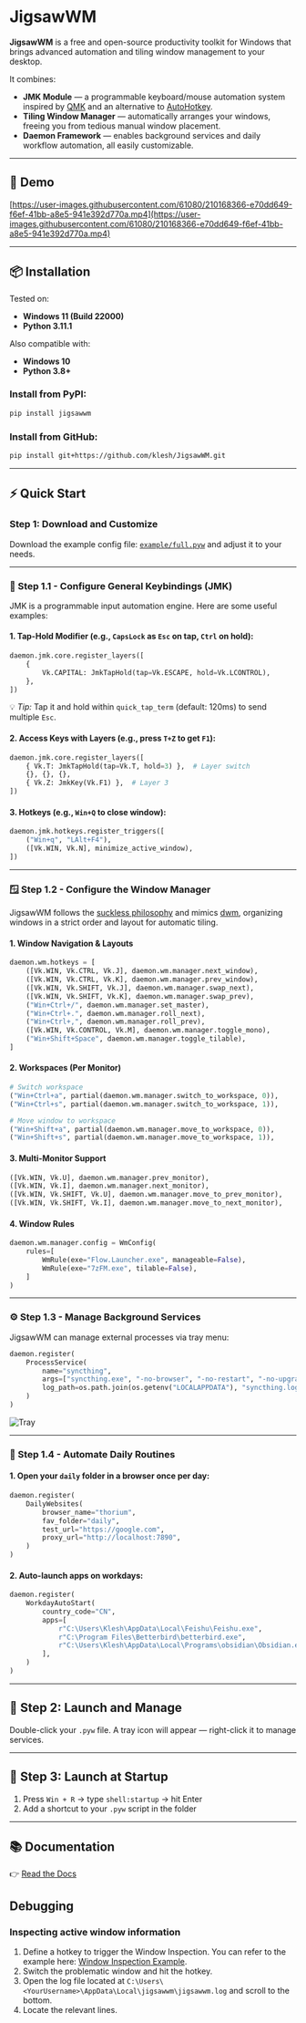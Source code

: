 # JigsawWM

**JigsawWM** is a free and open-source productivity toolkit for Windows that brings advanced automation and tiling window management to your desktop.

It combines:

* **JMK Module** — a programmable keyboard/mouse automation system inspired by [QMK](https://qmk.fm) and an alternative to [AutoHotkey](https://autohotkey.com).
* **Tiling Window Manager** — automatically arranges your windows, freeing you from tedious manual window placement.
* **Daemon Framework** — enables background services and daily workflow automation, all easily customizable.

---

## 🎥 Demo

[https://user-images.githubusercontent.com/61080/210168366-e70dd649-f6ef-41bb-a8e5-941e392d770a.mp4](https://user-images.githubusercontent.com/61080/210168366-e70dd649-f6ef-41bb-a8e5-941e392d770a.mp4)

---

## 📦 Installation

Tested on:

* **Windows 11 (Build 22000)**
* **Python 3.11.1**

Also compatible with:

* **Windows 10**
* **Python 3.8+**

### Install from PyPI:

```bash
pip install jigsawwm
```

### Install from GitHub:

```bash
pip install git+https://github.com/klesh/JigsawWM.git
```

---

## ⚡ Quick Start

### Step 1: Download and Customize

Download the example config file: [`example/full.pyw`](example/full.pyw) and adjust it to your needs.

---

### 🔧 Step 1.1 - Configure General Keybindings (JMK)

JMK is a programmable input automation engine. Here are some useful examples:

#### 1. Tap-Hold Modifier (e.g., `CapsLock` as `Esc` on tap, `Ctrl` on hold):

```python
daemon.jmk.core.register_layers([
    {
        Vk.CAPITAL: JmkTapHold(tap=Vk.ESCAPE, hold=Vk.LCONTROL),
    },
])
```

💡 *Tip:* Tap it and hold within `quick_tap_term` (default: 120ms) to send multiple `Esc`.

#### 2. Access Keys with Layers (e.g., press `T+Z` to get `F1`):

```python
daemon.jmk.core.register_layers([
    { Vk.T: JmkTapHold(tap=Vk.T, hold=3) },  # Layer switch
    {}, {}, {},
    { Vk.Z: JmkKey(Vk.F1) },  # Layer 3
])
```

#### 3. Hotkeys (e.g., `Win+Q` to close window):

```python
daemon.jmk.hotkeys.register_triggers([
    ("Win+q", "LAlt+F4"),
    ([Vk.WIN, Vk.N], minimize_active_window),
])
```

---

### 🪟 Step 1.2 - Configure the Window Manager

JigsawWM follows the [suckless philosophy](https://suckless.org/philosophy/) and mimics [dwm](https://dwm.suckless.org/), organizing windows in a strict order and layout for automatic tiling.

#### 1. Window Navigation & Layouts

```python
daemon.wm.hotkeys = [
    ([Vk.WIN, Vk.CTRL, Vk.J], daemon.wm.manager.next_window),
    ([Vk.WIN, Vk.CTRL, Vk.K], daemon.wm.manager.prev_window),
    ([Vk.WIN, Vk.SHIFT, Vk.J], daemon.wm.manager.swap_next),
    ([Vk.WIN, Vk.SHIFT, Vk.K], daemon.wm.manager.swap_prev),
    ("Win+Ctrl+/", daemon.wm.manager.set_master),
    ("Win+Ctrl+.", daemon.wm.manager.roll_next),
    ("Win+Ctrl+,", daemon.wm.manager.roll_prev),
    ([Vk.WIN, Vk.CONTROL, Vk.M], daemon.wm.manager.toggle_mono),
    ("Win+Shift+Space", daemon.wm.manager.toggle_tilable),
]
```

#### 2. Workspaces (Per Monitor)

```python
# Switch workspace
("Win+Ctrl+a", partial(daemon.wm.manager.switch_to_workspace, 0)),
("Win+Ctrl+s", partial(daemon.wm.manager.switch_to_workspace, 1)),

# Move window to workspace
("Win+Shift+a", partial(daemon.wm.manager.move_to_workspace, 0)),
("Win+Shift+s", partial(daemon.wm.manager.move_to_workspace, 1)),
```

#### 3. Multi-Monitor Support

```python
([Vk.WIN, Vk.U], daemon.wm.manager.prev_monitor),
([Vk.WIN, Vk.I], daemon.wm.manager.next_monitor),
([Vk.WIN, Vk.SHIFT, Vk.U], daemon.wm.manager.move_to_prev_monitor),
([Vk.WIN, Vk.SHIFT, Vk.I], daemon.wm.manager.move_to_next_monitor),
```

#### 4. Window Rules

```python
daemon.wm.manager.config = WmConfig(
    rules=[
        WmRule(exe="Flow.Launcher.exe", manageable=False),
        WmRule(exe="7zFM.exe", tilable=False),
    ]
)
```

---

### ⚙️ Step 1.3 - Manage Background Services

JigsawWM can manage external processes via tray menu:

```python
daemon.register(
    ProcessService(
        name="syncthing",
        args=["syncthing.exe", "-no-browser", "-no-restart", "-no-upgrade"],
        log_path=os.path.join(os.getenv("LOCALAPPDATA"), "syncthing.log"),
    )
)
```

![Tray](https://github.com/klesh/JigsawWM/assets/61080/dd6b0c05-19eb-4a55-a7b6-8c66afff09b9)

---

### 🤖 Step 1.4 - Automate Daily Routines

#### 1. Open your `daily` folder in a browser once per day:

```python
daemon.register(
    DailyWebsites(
        browser_name="thorium",
        fav_folder="daily",
        test_url="https://google.com",
        proxy_url="http://localhost:7890",
    )
)
```

#### 2. Auto-launch apps on workdays:

```python
daemon.register(
    WorkdayAutoStart(
        country_code="CN",
        apps=[
            r"C:\Users\Klesh\AppData\Local\Feishu\Feishu.exe",
            r"C:\Program Files\Betterbird\betterbird.exe",
            r"C:\Users\Klesh\AppData\Local\Programs\obsidian\Obsidian.exe",
        ],
    )
)
```

---

## 🚀 Step 2: Launch and Manage

Double-click your `.pyw` file.
A tray icon will appear — right-click it to manage services.

---

## 🔄 Step 3: Launch at Startup

1. Press `Win + R` → type `shell:startup` → hit Enter
2. Add a shortcut to your `.pyw` script in the folder

---

## 📚 Documentation

👉 [Read the Docs](https://jigsawwm.readthedocs.io/en/latest/)


## Debugging

### Inspecting active window information

1. Define a hotkey to trigger the Window Inspection. You can refer to the example here: [Window Inspection Example](https://github.com/klesh/JigsawWM/blob/3dd4520f7a65a53b5364b8eb9289573e92e53ce3/examples/full.pyw#L160).
2. Switch the problematic window and hit the hotkey.
3. Open the log file located at `C:\Users\<YourUsername>\AppData\Local\jigsawwm\jigsawwm.log` and scroll to the bottom.
4. Locate the relevant lines.